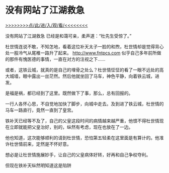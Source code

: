 # 没有网站了江湖救急

<a href="https://8h9e.vip/">>>>>>>>>点/此/进/入/观/看/<<<<<<<<</a>

没有网站了江湖救急
已经是和蔼可亲，柔声道：“杜先生受惊了。”

杜世情连说不敢，不知怎地，看着这位补天太子一脸的和煦，杜世情却是觉得背心处一股冷气从尾椎一路升了起来。
http://www.fntpcs.com
似乎自己多年前所做的那件有愧医德的事情，一直在对方的注视之下……

或者，这铁云城，就真的是自己的埋骨之处么？杜世情怔怔的看了一眼不远处的高大城墙，眼中露出一丝茫然。然后他就坐回了马车，神色平静，向着铁云城，进发。

是福是祸，都已经到了这里。既然做下了事，那么，总有回报的。

一行人各怀心思，不自觉地加快了脚步，向城中走去。及到进了铁云城，杜世情的马车一路直行，竟然一直到了皇宫。

铁补天已经等不及了，自己的父皇这段时间的病情越来越严重，他恨不得杜世情现在立即就能把父皇治好，别的，纵然有考虑，现在也放在了一边。

他也知道，这次能够顺利的请到杜世情，恐怕第五轻柔在这里面是有算计的。他准许杜世情前来，定然是不怀好意。

想必是让杜世情施展妙手，让自己的父皇病体好转，好再和自己争权夺利。

但现在铁补天纵然明知道这是陷阱

